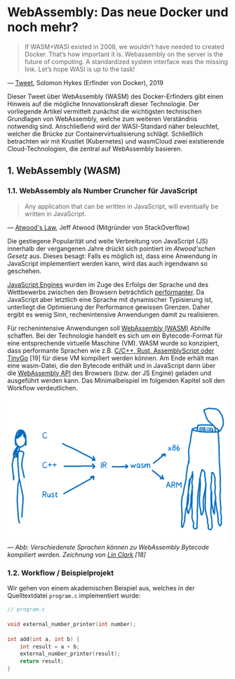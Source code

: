 # WebAssembly: Das neue Docker und noch mehr?

> If WASM+WASI existed in 2008, we wouldn’t have needed to created Docker. That’s how important it is. Webassembly on the server is the future of computing. A standardized system interface was the missing link. Let’s hope WASI is up to the task!

— [Tweet](https://twitter.com/solomonstre/status/1111004913222324225 "Tweet"), Solomon Hykes (Erfinder von Docker), 2019

Dieser Tweet über WebAssembly (WASM) des Docker-Erfinders gibt einen Hinweis auf die mögliche Innovationskraft dieser Technologie. Der vorliegende Artikel vermittelt zunächst die wichtigsten technischen Grundlagen von WebAssembly, welche zum weiteren Verständnis notwendig sind. Anschließend wird der WASI-Standard näher beleuchtet, welcher die Brücke zur Containervirtualisierung schlägt. Schließlich betrachten wir mit Krustlet (Kubernetes) und wasmCloud zwei existierende Cloud-Technologien, die zentral auf WebAssembly basieren.

## 1. WebAssembly (WASM)

### 1.1. WebAssembly als Number Cruncher für JavaScript

> Any application that can be written in JavaScript, will eventually be written in JavaScript.

— [Atwood's Law](https://en.wikipedia.org/wiki/Jeff_Atwood "Atwood's Law"), Jeff Atwood (Mitgründer von StackOverflow)

Die gestiegene Popularität und weite Verbreitung von JavaScript (JS) innerhalb der vergangenen Jahre drückt sich pointiert im *Atwood'schen Gesetz* aus. Dieses besagt: Falls es möglich ist, dass eine Anwendung in JavaScript implementiert werden kann, wird das auch irgendwann so geschehen.

[JavaScript Engines](https://en.wikipedia.org/wiki/JavaScript_engine "JavaScript Engines") wurden im Zuge des Erfolgs der Sprache und des Wettbewerbs zwischen den Browsern beträchtlich [performanter](https://v8.dev/blog/10-years#performance-ups-and-downs "performanter"). Da JavaScript aber letztlich eine Sprache mit dynamischer Typisierung ist, unterliegt die Optimierung der Performance gewissen Grenzen. Daher ergibt es wenig Sinn, rechenintensive Anwendungen damit zu realisieren.

Für rechenintensive Anwendungen soll [WebAssembly (WASM)](https://webassembly.org/ "WebAssembly (WASM)") Abhilfe schaffen. Bei der Technologie handelt es sich um ein Bytecode-Format für eine entsprechende virtuelle Maschine (VM). WASM wurde so konzipiert, dass performante Sprachen wie z.B. [C/C++, Rust, AssemblyScript oder TinyGo](https://github.com/appcypher/awesome-wasm-langs "C/C++, Rust oder TinyGo") [19] für diese VM kompiliert werden können. Am Ende erhält man eine wasm-Datei, die den Bytecode enthält und in JavaScript dann über die [WebAssembly API](https://developer.mozilla.org/en-US/docs/Web/JavaScript/Reference/Global_Objects/WebAssembly "WebAssembly API") des Browsers (bzw. der JS Engine) geladen und ausgeführt werden kann. Das Minimalbeispiel im folgenden Kapitel soll den Workflow verdeutlichen.

![WebAssembly Compiler Target, Lin Clark](figures/external/lin-clark-compiler-target.png)
— *Abb: Verschiedenste Sprachen können zu WebAssembly Bytecode kompiliert werden. Zeichnung von [Lin Clark](https://hacks.mozilla.org/2017/02/creating-and-working-with-webassembly-modules/) [18]*

### 1.2. Workflow / Beispielprojekt

Wir gehen von einem akademischen Beispiel aus, welches in der Quelltextdatei `program.c` implementiert wurde:

```c
// program.c

void external_number_printer(int number);

int add(int a, int b) {
    int result = a + b;
    external_number_printer(result);
    return result;
}
```